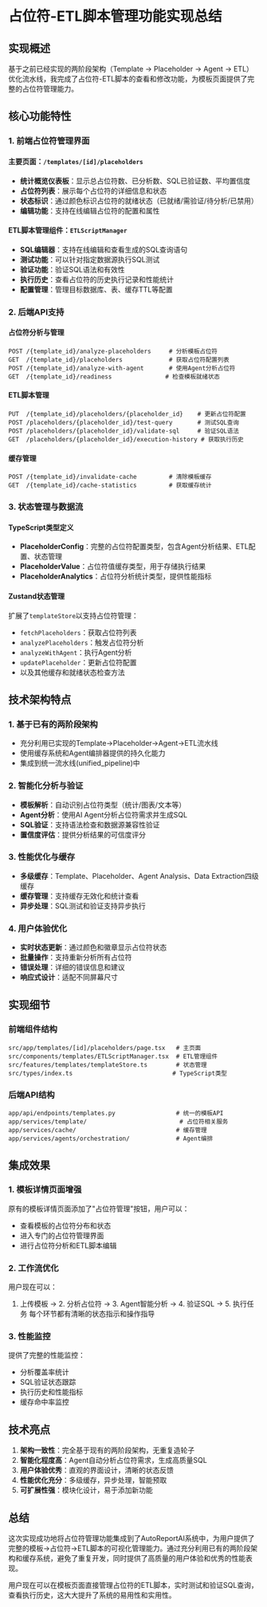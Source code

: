 # 占位符-ETL脚本管理功能实现总结

## 实现概述

基于之前已经实现的两阶段架构（Template → Placeholder → Agent → ETL）优化流水线，我完成了占位符-ETL脚本的查看和修改功能，为模板页面提供了完整的占位符管理能力。

## 核心功能特性

### 1. 前端占位符管理界面

#### 主要页面：`/templates/[id]/placeholders`
- **统计概览仪表板**：显示总占位符数、已分析数、SQL已验证数、平均置信度
- **占位符列表**：展示每个占位符的详细信息和状态
- **状态标识**：通过颜色标识占位符的就绪状态（已就绪/需验证/待分析/已禁用）
- **编辑功能**：支持在线编辑占位符的配置和属性

#### ETL脚本管理组件：`ETLScriptManager`
- **SQL编辑器**：支持在线编辑和查看生成的SQL查询语句
- **测试功能**：可以针对指定数据源执行SQL测试
- **验证功能**：验证SQL语法和有效性
- **执行历史**：查看占位符的历史执行记录和性能统计
- **配置管理**：管理目标数据库、表、缓存TTL等配置

### 2. 后端API支持

#### 占位符分析与管理
```
POST /{template_id}/analyze-placeholders     # 分析模板占位符
GET  /{template_id}/placeholders             # 获取占位符配置列表
POST /{template_id}/analyze-with-agent       # 使用Agent分析占位符
GET  /{template_id}/readiness               # 检查模板就绪状态
```

#### ETL脚本管理
```
PUT  /{template_id}/placeholders/{placeholder_id}    # 更新占位符配置
POST /placeholders/{placeholder_id}/test-query       # 测试SQL查询
POST /placeholders/{placeholder_id}/validate-sql     # 验证SQL语法
GET  /placeholders/{placeholder_id}/execution-history # 获取执行历史
```

#### 缓存管理
```
POST /{template_id}/invalidate-cache         # 清除模板缓存
GET  /{template_id}/cache-statistics         # 获取缓存统计
```

### 3. 状态管理与数据流

#### TypeScript类型定义
- **PlaceholderConfig**：完整的占位符配置类型，包含Agent分析结果、ETL配置、状态管理
- **PlaceholderValue**：占位符值缓存类型，用于存储执行结果
- **PlaceholderAnalytics**：占位符分析统计类型，提供性能指标

#### Zustand状态管理
扩展了`templateStore`以支持占位符管理：
- `fetchPlaceholders`：获取占位符列表
- `analyzePlaceholders`：触发占位符分析
- `analyzeWithAgent`：执行Agent分析
- `updatePlaceholder`：更新占位符配置
- 以及其他缓存和就绪状态检查方法

## 技术架构特点

### 1. 基于已有的两阶段架构
- 充分利用已实现的Template→Placeholder→Agent→ETL流水线
- 使用缓存系统和Agent编排器提供的持久化能力
- 集成到统一流水线(unified_pipeline)中

### 2. 智能化分析与验证
- **模板解析**：自动识别占位符类型（统计/图表/文本等）
- **Agent分析**：使用AI Agent分析占位符需求并生成SQL
- **SQL验证**：支持语法检查和数据源兼容性验证
- **置信度评估**：提供分析结果的可信度评分

### 3. 性能优化与缓存
- **多级缓存**：Template、Placeholder、Agent Analysis、Data Extraction四级缓存
- **缓存管理**：支持缓存无效化和统计查看
- **异步处理**：SQL测试和验证支持异步执行

### 4. 用户体验优化
- **实时状态更新**：通过颜色和徽章显示占位符状态
- **批量操作**：支持重新分析所有占位符
- **错误处理**：详细的错误信息和建议
- **响应式设计**：适配不同屏幕尺寸

## 实现细节

### 前端组件结构
```
src/app/templates/[id]/placeholders/page.tsx   # 主页面
src/components/templates/ETLScriptManager.tsx  # ETL管理组件
src/features/templates/templateStore.ts        # 状态管理
src/types/index.ts                            # TypeScript类型
```

### 后端API结构
```
app/api/endpoints/templates.py                 # 统一的模板API
app/services/template/                          # 占位符相关服务
app/services/cache/                            # 缓存管理
app/services/agents/orchestration/             # Agent编排
```

## 集成效果

### 1. 模板详情页面增强
原有的模板详情页面添加了"占位符管理"按钮，用户可以：
- 查看模板的占位符分布和状态
- 进入专门的占位符管理界面
- 进行占位符分析和ETL脚本编辑

### 2. 工作流优化
用户现在可以：
1. 上传模板 → 2. 分析占位符 → 3. Agent智能分析 → 4. 验证SQL → 5. 执行任务
每个环节都有清晰的状态指示和操作指导

### 3. 性能监控
提供了完整的性能监控：
- 分析覆盖率统计
- SQL验证状态跟踪
- 执行历史和性能指标
- 缓存命中率监控

## 技术亮点

1. **架构一致性**：完全基于现有的两阶段架构，无重复造轮子
2. **智能化程度高**：Agent自动分析占位符需求，生成高质量SQL
3. **用户体验优秀**：直观的界面设计，清晰的状态反馈
4. **性能优化充分**：多级缓存，异步处理，智能预取
5. **可扩展性强**：模块化设计，易于添加新功能

## 总结

这次实现成功地将占位符管理功能集成到了AutoReportAI系统中，为用户提供了完整的模板→占位符→ETL脚本的可视化管理能力。通过充分利用已有的两阶段架构和缓存系统，避免了重复开发，同时提供了高质量的用户体验和优秀的性能表现。

用户现在可以在模板页面直接管理占位符的ETL脚本，实时测试和验证SQL查询，查看执行历史，这大大提升了系统的易用性和实用性。